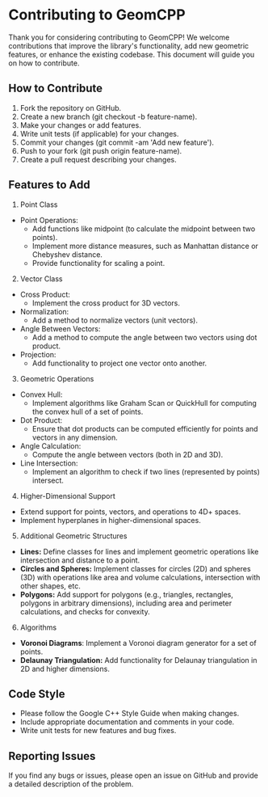 
# Contributing to GeomCPP

Thank you for considering contributing to GeomCPP! We welcome contributions that improve the library's functionality, add new geometric features, or enhance the existing codebase. This document will guide you on how to contribute.

## How to Contribute
1. Fork the repository on GitHub.
2. Create a new branch (git checkout -b feature-name).
3. Make your changes or add features.
4. Write unit tests (if applicable) for your changes.
5. Commit your changes (git commit -am 'Add new feature').
6. Push to your fork (git push origin feature-name).
7. Create a pull request describing your changes.

## Features to Add
1. Point Class

- Point Operations:
    - Add functions like midpoint (to calculate the midpoint between two points).
    - Implement more distance measures, such as Manhattan distance or Chebyshev distance.
    - Provide functionality for scaling a point.

2. Vector Class

- Cross Product:
    - Implement the cross product for 3D vectors.
- Normalization:
    - Add a method to normalize vectors (unit vectors).
- Angle Between Vectors:
    - Add a method to compute the angle between two vectors using dot product.
- Projection:
    - Add functionality to project one vector onto another.

3. Geometric Operations

- Convex Hull:
    - Implement algorithms like Graham Scan or QuickHull for computing the convex hull of a set of points.
- Dot Product:
    - Ensure that dot products can be computed efficiently for points and vectors in any dimension.
- Angle Calculation:
    - Compute the angle between vectors (both in 2D and 3D).
- Line Intersection:
    - Implement an algorithm to check if two lines (represented by points) intersect.

4. Higher-Dimensional Support
- Extend support for points, vectors, and operations to 4D+ spaces.
- Implement hyperplanes in higher-dimensional spaces.

5. Additional Geometric Structures

- **Lines:** Define classes for lines and implement geometric operations like intersection and distance to a point.
- **Circles and Spheres:** Implement classes for circles (2D) and spheres (3D) with operations like area and volume calculations, intersection with other shapes, etc.
- **Polygons:** Add support for polygons (e.g., triangles, rectangles, polygons in arbitrary dimensions), including area and perimeter calculations, and checks for convexity.

6. Algorithms
- **Voronoi Diagrams**: Implement a Voronoi diagram generator for a set of points.
- **Delaunay Triangulation:** Add functionality for Delaunay triangulation in 2D and higher dimensions.


## Code Style

- Please follow the Google C++ Style Guide when making changes.
- Include appropriate documentation and comments in your code.
- Write unit tests for new features and bug fixes.

## Reporting Issues

If you find any bugs or issues, please open an issue on GitHub and provide a detailed description of the problem.

